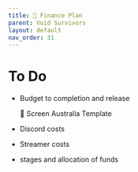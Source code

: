 ```yaml
---
title: 🏦 Finance Plan
parent: Void Survivors
layout: default
nav_order: 31
---
```


# To Do
* Budget to completion and release

    📖 Screen Australia Template



* Discord costs
* Streamer costs

* stages and allocation of funds